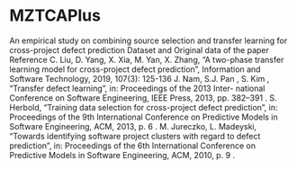 # MZTCAPlus

An empirical study on combining source selection and transfer learning for cross-project defect prediction
Dataset and Original data of the paper
Reference
C. Liu, D. Yang, X. Xia, M. Yan, X. Zhang, “A two-phase transfer learning model for cross-project defect prediction”, Information and Software Technology, 2019, 107(3): 125-136
J. Nam, S.J. Pan , S. Kim , “Transfer defect learning”, in: Proceedings of the 2013 Inter- national Conference on Software Engineering, IEEE Press, 2013, pp. 382–391 . 
S. Herbold, “Training data selection for cross-project defect prediction”, in: Proceedings of the 9th International Conference on Predictive Models in Software Engineering, ACM, 2013, p. 6 . 
M. Jureczko, L. Madeyski, “Towards identifying software project clusters with regard to defect prediction”, in: Proceedings of the 6th International Conference on Predictive Models in Software Engineering, ACM, 2010, p. 9 .
